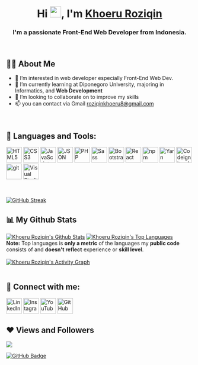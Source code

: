 <h1 align="center">Hi <img src="https://raw.githubusercontent.com/MartinHeinz/MartinHeinz/master/wave.gif" width="30px">, I'm <a href="https://roziqinkhoeru.github.io/" target="_blank">Khoeru Roziqin</a></h1>
<h3 align="center">I'm a passionate Front-End Web Developer from Indonesia.</h3>

<br/>

## 🙋‍♂️ About Me

- 👀 I’m interested in web developer especially Front-End Web Dev.
- 🌱 I’m currently learning at Diponegoro University, majoring in Informatics, and **Web Development**
- 💞️ I’m looking to collaborate on to improve my skills
- 📫 you can contact via Gmail <a href="mailto:roziqinkhoeru8@gmail.com?">roziqinkhoeru8@gmail.com</a>

<br/>

## 🚀 Languages and Tools:

<p align="left"> 
    <a href="https://developer.mozilla.org/en-US/docs/Web/HTML?retiredLocale=id" target="_blank"><img src="https://edent.github.io/SuperTinyIcons/images/svg/html5.svg" width="42" title="HTML5" /></a>
    <a href="https://developer.mozilla.org/en-US/docs/Web/CSS?retiredLocale=id" target="_blank"><img src="https://edent.github.io/SuperTinyIcons/images/svg/css3.svg" width="42" title="CSS3"/></a>
    <a href="https://www.javascript.com/" target="_blank"><img src="https://edent.github.io/SuperTinyIcons/images/svg/javascript.svg" width="42" title="JavaScript" /></a>
    <a href="https://www.json.org/json-en.html" target="_blank"><img src="https://edent.github.io/SuperTinyIcons/images/svg/json.svg" width="42" title="JSON" /></a>
    <a href="https://www.php.net/" target="_blank"><img src="https://edent.github.io/SuperTinyIcons/images/svg/php.svg" width="42" title="PHP" /></a>
    <a href="https://sass-lang.com/" target="_blank"><img src="https://edent.github.io/SuperTinyIcons/images/svg/sass.svg" width="42" title="Sass" /></a>
    <a href="https://getbootstrap.com" target="_blank"><img src="https://img.icons8.com/external-tal-revivo-color-tal-revivo/96/000000/external-bootstrap-a-free-and-open-source-css-framework-logo-color-tal-revivo.png" width="42" title="Bootstrap"/></a> 
    <a href="https://reactjs.org/" target="_blank"><img src="https://edent.github.io/SuperTinyIcons/images/svg/react.svg" width="42" title="React" /></a>
    <a href="https://www.npmjs.com/" target="_blank"><img src="https://edent.github.io/SuperTinyIcons/images/svg/npm.svg" width="42" title="npm" /></a>
    <a href="https://yarnpkg.com/" target="_blank"><img src="https://edent.github.io/SuperTinyIcons/images/svg/yarn.svg" width="42" title="Yarn" /></a>
    <a href="https://codeigniter.com/" target="_blank"><img src="https://img.icons8.com/external-tal-revivo-color-tal-revivo/96/000000/external-codeigniter-is-an-open-source-software-rapid-development-web-framework-logo-color-tal-revivo.png" width="42" title="Codeigniter 4"/></a>
    <a href="https://git-scm.com/" target="_blank"><img src="https://edent.github.io/SuperTinyIcons/images/svg/git.svg" width="42" title="git"/></a>
    <a href="https://code.visualstudio.com/" target="_blank"><img src="https://edent.github.io/SuperTinyIcons/images/svg/visualstudiocode.svg" width="42" title="Visual Studio Code" /></a>
</p>

<br/>

<!-- <p align="center">
    <a href="https://github.com/roziqinkhoeru">
        <img title="🔥 Get streak stats for your profile at git.io/streak-stats" alt="Khoeru Roziqin's streak" src="https://github-readme-streak-stats.herokuapp.com/?user=roziqinkhoeru&theme=vision-friendly-dark&hide_border=true&stroke=0000&background=0e0e0e"/>
    </a>
</p>

<p align="center">
    <a href="https://github.com/roziqinkhoeru">
        <img title="🔥 Get streak stats for your profile at git.io/streak-stats" alt="Khoeru Roziqin's streak" src="https://github-readme-streak-stats.herokuapp.com/?user=roziqinkhoeru&theme=vision-friendly-dark&hide_border=true&stroke=0000&background=0e0e0e"/>
    </a>
</p>
[![GitHub Streak](https://github-readme-streak-stats.herokuapp.com/?user=roziqinkhoeru&theme=vision-friendly-dark&hide_border=true&stroke=0000&background=0e0e0e)](https://git.io/streak-stats) -->

[![GitHub Streak](http://github-readme-streak-stats.herokuapp.com?user=roziqinkhoeru&theme=vision-friendly-dark&hide_border=true&background=0e0e0e&date_format=%5BY.%5Dn.j)](https://git.io/streak-stats)

## 📊 My Github Stats

<a href="https://github.com/roziqinkhoeru"><img alt="Khoeru Roziqin's Github Stats" src="https://github-readme-stats.vercel.app/api?username=roziqinkhoeru&show_icons=true&count_private=true&title_color=eccb14&text_color=ffffff&icon_color=785eef&hide_border=true&bg_color=0e0e0e" /></a>
<a href="https://github.com/roziqinkhoeru"><img alt="Khoeru Roziqin's Top Languages" src="https://github-readme-stats.vercel.app/api/top-langs/?username=roziqinkhoeru&langs_count=8&count_private=true&layout=compact&theme=vision-friendly-dark&hide_border=true&bg_color=0e0e0e" /></a>
<br/>
<b>Note:</b> Top languages is <b>only a metric</b> of the languages my <b>public code</b> consists of and <b>doesn't reflect</b> experience or <b>skill level</b>.
<br/>
<br/>
<a href="https://github.com/roziqinkhoeru"><img alt="Khoeru Roziqin's Activity Graph" src="https://activity-graph.herokuapp.com/graph?username=roziqinkhoeru&bg_color=0e0e0e&color=eccb14&line=eccb14&point=FFFFFF&hide_border=true" /></a>
<br/>
<br/>

## 🤝 Connect with me:

<p align="left">

<a href = "https://www.linkedin.com/in/roziqinkhoeru/"><img src="https://edent.github.io/SuperTinyIcons/images/svg/linkedin.svg" width="42" title="LinkedIn" /></a>
<a href = "https://www.instagram.com/khroz_id/"><img src="https://edent.github.io/SuperTinyIcons/images/svg/instagram.svg" width="42" title="Instagram" /></a>
<a href = "https://www.youtube.com/channel/UCzUYv8PkYwLeFCnLX1-6CXQ/videos"><img src="https://edent.github.io/SuperTinyIcons/images/svg/youtube.svg" width="42" title="YouTube" /></a>
<a href = "https://github.com/roziqinkhoeru"><img src="https://edent.github.io/SuperTinyIcons/images/svg/github.svg" width="42" title="GitHub" /></a>

</p>

## ❤ Views and Followers

![](https://komarev.com/ghpvc/?username=roziqinkhoeru)

<a href="https://github.com/roziqinkhoeru?tab=followers"><img src="https://img.shields.io/github/followers/roziqinkhoeru?label=Followers&style=social" alt="GitHub Badge"></a>

<!---
roziqinkhoeru/roziqinkhoeru is a ✨ special ✨ repository because its `README.md` (this file) appears on your GitHub profile.
You can click the Preview link to take a look at your changes.
--->
